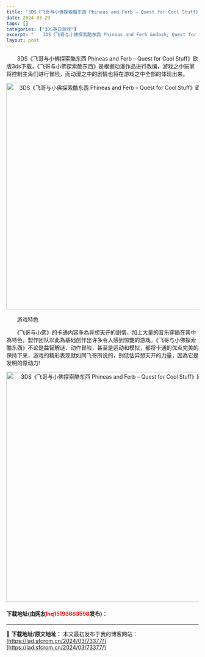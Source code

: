 ```yaml
---
title: "3DS《飞哥与小佛探索酷东西 Phineas and Ferb – Quest for Cool Stuff》欧版3ds下载"
date: 2024-03-29
tags: []
categories: ["3DS英日游戏"]
excerpt: "　　3DS《飞哥与小佛探索酷东西 Phineas and Ferb &ndash; Quest for Cool Stuff》欧版3ds下载，《飞哥与小佛探索酷东西》是根据动漫作品进行改编，游戏之中玩家将控制主角们进行冒险，而动漫之中的剧情也将在游戏之中全部的体现出来。 　　游戏特色 　　《飞哥与小&hellip;"
layout: post
---
```


 <p>　　3DS《飞哥与小佛探索酷东西 Phineas and Ferb &ndash; Quest for Cool Stuff》欧版3ds下载，《飞哥与小佛探索酷东西》是根据动漫作品进行改编，游戏之中玩家将控制主角们进行冒险，而动漫之中的剧情也将在游戏之中全部的体现出来。</p> <p align="center"><img align="" border="0" src="https://lad.sfcrom.cn/wp-content/uploads/2024/03/20240329_66062bc34fbed.png" width="594" alt="3DS《飞哥与小佛探索酷东西 Phineas and Ferb – Quest for Cool Stuff》欧版3ds下载" /></p> <p>　　游戏特色</p> <p>　　《飞哥与小佛》的卡通内容多為异想天开的剧情，加上大量的音乐穿插在其中為特色，製作团队以此為基础创作出许多令人感到惊艷的游戏。《飞哥与小佛探索酷东西》不论是益智解谜、动作冒险，甚至是运动和模拟，都将卡通的优点完美的保持下来，游戏的精彩表现就如同飞哥所说的，别低估异想天开的力量，因為它是发明的原动力!</p> <p align="center"><img align="" border="0" src="https://lad.sfcrom.cn/wp-content/uploads/2024/03/20240329_66062bc47e31d.png" width="602" alt="3DS《飞哥与小佛探索酷东西 Phineas and Ferb – Quest for Cool Stuff》欧版3ds下载" /></p> <p><h4>下载地址(由网友<font color="red">lhq15193863598</font>发布)：</h4></p> 

---
📖 **下载地址/原文地址：** 本文最初发布于我的博客网站：[https://lad.sfcrom.cn/2024/03/73377/](https://lad.sfcrom.cn/2024/03/73377/)
